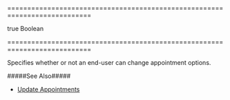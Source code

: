 ===========================================================================
<!--default-->true<!--/default-->
<!--type-->Boolean<!--/type-->
===========================================================================

<!--shortDescription-->
Specifies whether or not an end-user can change appointment options.
<!--/shortDescription-->

<!--fullDescription-->
#####See Also#####
- [Update Appointments](/Documentation/Guide/Widgets/Scheduler/Appointments/Update_Appointments/)
<!--/fullDescription-->